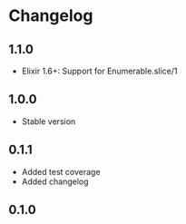 # Changelog

## 1.1.0

* Elixir 1.6+: Support for Enumerable.slice/1

## 1.0.0

* Stable version

## 0.1.1

* Added test coverage
* Added changelog

## 0.1.0
